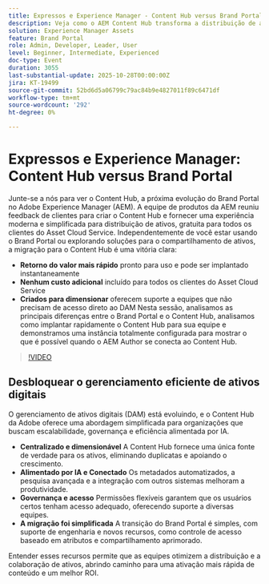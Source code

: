 ```yaml
---
title: Expressos e Experience Manager - Content Hub versus Brand Portal
description: Veja como o AEM Content Hub transforma a distribuição de ativos com implantação mais rápida, custo adicionado zero e integração perfeita para todos os clientes do Asset Cloud Service.
solution: Experience Manager Assets
feature: Brand Portal
role: Admin, Developer, Leader, User
level: Beginner, Intermediate, Experienced
doc-type: Event
duration: 3055
last-substantial-update: 2025-10-28T00:00:00Z
jira: KT-19499
source-git-commit: 52bd6d5a06799c79ac84b9e4827011f89c6471df
workflow-type: tm+mt
source-wordcount: '292'
ht-degree: 0%

---
```



# Expressos e Experience Manager: Content Hub versus Brand Portal

Junte-se a nós para ver o Content Hub, a próxima evolução do Brand Portal no Adobe Experience Manager (AEM). A equipe de produtos da AEM reuniu feedback de clientes para criar o Content Hub e fornecer uma experiência moderna e simplificada para distribuição de ativos, gratuita para todos os clientes do Asset Cloud Service. Independentemente de você estar usando o Brand Portal ou explorando soluções para o compartilhamento de ativos, a migração para o Content Hub é uma vitória clara:

* **Retorno do valor mais rápido** pronto para uso e pode ser implantado instantaneamente
* **Nenhum custo adicional** incluído para todos os clientes do Asset Cloud Service
* **Criados para dimensionar** oferecem suporte a equipes que não precisam de acesso direto ao DAM Nesta sessão, analisamos as principais diferenças entre o Brand Portal e o Content Hub, analisamos como implantar rapidamente o Content Hub para sua equipe e demonstramos uma instância totalmente configurada para mostrar o que é possível quando o AEM Author se conecta ao Content Hub.

>[!VIDEO](https://video.tv.adobe.com/v/3476270/?learn=on&enablevpops)

## Desbloquear o gerenciamento eficiente de ativos digitais

O gerenciamento de ativos digitais (DAM) está evoluindo, e o Content Hub da Adobe oferece uma abordagem simplificada para organizações que buscam escalabilidade, governança e eficiência alimentada por IA.

* **Centralizado e dimensionável** A Content Hub fornece uma única fonte de verdade para os ativos, eliminando duplicatas e apoiando o crescimento.
* **Alimentado por IA e Conectado** Os metadados automatizados, a pesquisa avançada e a integração com outros sistemas melhoram a produtividade.
* **Governança e acesso** Permissões flexíveis garantem que os usuários certos tenham acesso adequado, oferecendo suporte a diversas equipes.
* **A migração foi simplificada** A transição do Brand Portal é simples, com suporte de engenharia e novos recursos, como controle de acesso baseado em atributos e compartilhamento aprimorado.

Entender esses recursos permite que as equipes otimizem a distribuição e a colaboração de ativos, abrindo caminho para uma ativação mais rápida de conteúdo e um melhor ROI.

